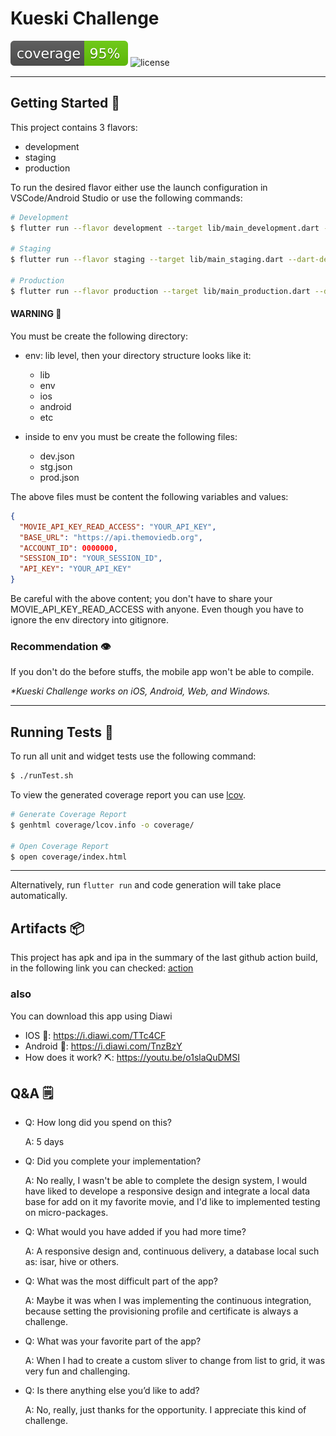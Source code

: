# Kueski Challenge

![coverage][coverage_badge]
![license][license_badge]

---

## Getting Started 🚀

This project contains 3 flavors:

- development
- staging
- production

To run the desired flavor either use the launch configuration in VSCode/Android Studio or use the following commands:

```sh
# Development
$ flutter run --flavor development --target lib/main_development.dart --dart-define-from-file=env/dev.json

# Staging
$ flutter run --flavor staging --target lib/main_staging.dart --dart-define-from-file=env/stg.json

# Production
$ flutter run --flavor production --target lib/main_production.dart --dart-define-from-file=env/prod.json
```

#### WARNING 📌

You must be create the following directory:

- env: lib level, then your directory structure looks like it:

  - lib
  - env
  - ios
  - android
  - etc

- inside to env you must be create the following files:
  - dev.json
  - stg.json
  - prod.json

The above files must be content the following variables and values:

```json
{
  "MOVIE_API_KEY_READ_ACCESS": "YOUR_API_KEY",
  "BASE_URL": "https://api.themoviedb.org",
  "ACCOUNT_ID": 0000000,
  "SESSION_ID": "YOUR_SESSION_ID",
  "API_KEY": "YOUR_API_KEY"
}
```

Be careful with the above content; you don't have to share your MOVIE_API_KEY_READ_ACCESS with anyone. Even though you have to ignore the env directory into gitignore.

### Recommendation 👁️

If you don't do the before stuffs, the mobile app won't be able to compile.

_\*Kueski Challenge works on iOS, Android, Web, and Windows._

---

## Running Tests 🧪

To run all unit and widget tests use the following command:

```sh
$ ./runTest.sh

```

To view the generated coverage report you can use [lcov](https://github.com/linux-test-project/lcov).

```sh
# Generate Coverage Report
$ genhtml coverage/lcov.info -o coverage/

# Open Coverage Report
$ open coverage/index.html
```

---

Alternatively, run `flutter run` and code generation will take place automatically.

## Artifacts 📦

This project has apk and ipa in the summary of the last github action build, in the following link you can checked:
[action](https://github.com/Makarov96/kueski-challenge/actions/runs/8405879173)

### also

You can download this app using Diawi

- IOS 📱: https://i.diawi.com/TTc4CF
- Android 🤖: https://i.diawi.com/TnzBzY
- How does it work? ⛏️: https://youtu.be/o1slaQuDMSI

[coverage_badge]: coverage_badge.svg
[license_badge]: https://img.shields.io/badge/license-MIT-blue.svg
[license_link]: https://opensource.org/licenses/MIT

## Q&A 🗒️

- Q: How long did you spend on this?

  A: 5 days

- Q: Did you complete your implementation?

  A: No really, I wasn't be able to complete the design system, I would have liked to develope a responsive design and integrate a local data base for add on it my favorite movie, and I'd like to implemented testing on micro-packages.

- Q: What would you have added if you had more time?

  A: A responsive design and, continuous delivery, a database local such as: isar, hive or others.

- Q: What was the most difficult part of the app?

  A: Maybe it was when I was implementing the continuous integration, because setting the provisioning profile and certificate is always a challenge.

- Q: What was your favorite part of the app?

  A: When I had to create a custom sliver to change from list to grid, it was very fun and challenging.

- Q: Is there anything else you’d like to add?

  A: No, really, just thanks for the opportunity. I appreciate this kind of challenge.
